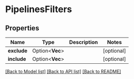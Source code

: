 # PipelinesFilters

## Properties

Name | Type | Description | Notes
------------ | ------------- | ------------- | -------------
**exclude** | Option<**Vec<String>**> |  | [optional]
**include** | Option<**Vec<String>**> |  | [optional]

[[Back to Model list]](../README.md#documentation-for-models) [[Back to API list]](../README.md#documentation-for-api-endpoints) [[Back to README]](../README.md)


